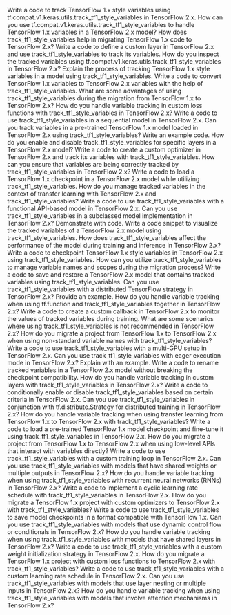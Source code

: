 Write a code to track TensorFlow 1.x style variables using tf.compat.v1.keras.utils.track_tf1_style_variables in TensorFlow 2.x.
How can you use tf.compat.v1.keras.utils.track_tf1_style_variables to handle TensorFlow 1.x variables in a TensorFlow 2.x model?
How does track_tf1_style_variables help in migrating TensorFlow 1.x code to TensorFlow 2.x?
Write a code to define a custom layer in TensorFlow 2.x and use track_tf1_style_variables to track its variables.
How do you inspect the tracked variables using tf.compat.v1.keras.utils.track_tf1_style_variables in TensorFlow 2.x?
Explain the process of tracking TensorFlow 1.x style variables in a model using track_tf1_style_variables.
Write a code to convert TensorFlow 1.x variables to TensorFlow 2.x variables with the help of track_tf1_style_variables.
What are some advantages of using track_tf1_style_variables during the migration from TensorFlow 1.x to TensorFlow 2.x?
How do you handle variable tracking in custom loss functions with track_tf1_style_variables in TensorFlow 2.x?
Write a code to use track_tf1_style_variables in a sequential model in TensorFlow 2.x.
Can you track variables in a pre-trained TensorFlow 1.x model loaded in TensorFlow 2.x using track_tf1_style_variables? Write an example code.
How do you enable and disable track_tf1_style_variables for specific layers in a TensorFlow 2.x model?
Write a code to create a custom optimizer in TensorFlow 2.x and track its variables with track_tf1_style_variables.
How can you ensure that variables are being correctly tracked by track_tf1_style_variables in TensorFlow 2.x?
Write a code to load a TensorFlow 1.x checkpoint in a TensorFlow 2.x model while utilizing track_tf1_style_variables.
How do you manage tracked variables in the context of transfer learning with TensorFlow 2.x and track_tf1_style_variables?
Write a code to use track_tf1_style_variables with a functional API-based model in TensorFlow 2.x.
Can you use track_tf1_style_variables in a subclassed model implementation in TensorFlow 2.x? Demonstrate with code.
Write a code snippet to visualize the tracked variables of a TensorFlow 2.x model using track_tf1_style_variables.
How does track_tf1_style_variables affect the performance of the model during training and inference in TensorFlow 2.x?
Write a code to checkpoint TensorFlow 1.x style variables in TensorFlow 2.x using track_tf1_style_variables.
How can you utilize track_tf1_style_variables to manage variable names and scopes during the migration process?
Write a code to save and restore a TensorFlow 2.x model that contains tracked variables using track_tf1_style_variables.
Can you use track_tf1_style_variables with a distributed TensorFlow strategy in TensorFlow 2.x? Provide an example.
How do you handle variable tracking when using tf.function and track_tf1_style_variables together in TensorFlow 2.x?
Write a code to create a custom callback in TensorFlow 2.x to monitor the values of tracked variables during training.
What are some scenarios where using track_tf1_style_variables is not recommended in TensorFlow 2.x?
How do you migrate a project from TensorFlow 1.x to TensorFlow 2.x when using non-standard variable names with track_tf1_style_variables?
Write a code to use track_tf1_style_variables with a multi-GPU setup in TensorFlow 2.x.
Can you use track_tf1_style_variables with eager execution mode in TensorFlow 2.x? Explain with an example.
Write a code to rename tracked variables in a TensorFlow 2.x model without breaking the checkpoint compatibility.
How do you handle variable tracking in custom layers with track_tf1_style_variables in TensorFlow 2.x?
Write a code to conditionally enable or disable track_tf1_style_variables based on certain criteria in TensorFlow 2.x.
Can you use track_tf1_style_variables in conjunction with tf.distribute.Strategy for distributed training in TensorFlow 2.x?
How do you handle variable tracking when using transfer learning from TensorFlow 1.x to TensorFlow 2.x with track_tf1_style_variables?
Write a code to load a pre-trained TensorFlow 1.x model checkpoint and fine-tune it using track_tf1_style_variables in TensorFlow 2.x.
How do you migrate a project from TensorFlow 1.x to TensorFlow 2.x when using low-level APIs that interact with variables directly?
Write a code to use track_tf1_style_variables with a custom training loop in TensorFlow 2.x.
Can you use track_tf1_style_variables with models that have shared weights or multiple outputs in TensorFlow 2.x?
How do you handle variable tracking when using track_tf1_style_variables with recurrent neural networks (RNNs) in TensorFlow 2.x?
Write a code to implement a cyclic learning rate schedule with track_tf1_style_variables in TensorFlow 2.x.
How do you migrate a TensorFlow 1.x project with custom optimizers to TensorFlow 2.x with track_tf1_style_variables?
Write a code to use track_tf1_style_variables to save model checkpoints in a format compatible with TensorFlow 1.x.
Can you use track_tf1_style_variables with models that use dynamic control flow or conditionals in TensorFlow 2.x?
How do you handle variable tracking when using track_tf1_style_variables with models that have shared layers in TensorFlow 2.x?
Write a code to use track_tf1_style_variables with a custom weight initialization strategy in TensorFlow 2.x.
How do you migrate a TensorFlow 1.x project with custom loss functions to TensorFlow 2.x with track_tf1_style_variables?
Write a code to use track_tf1_style_variables with a custom learning rate schedule in TensorFlow 2.x.
Can you use track_tf1_style_variables with models that use layer nesting or multiple inputs in TensorFlow 2.x?
How do you handle variable tracking when using track_tf1_style_variables with models that involve attention mechanisms in TensorFlow 2.x?